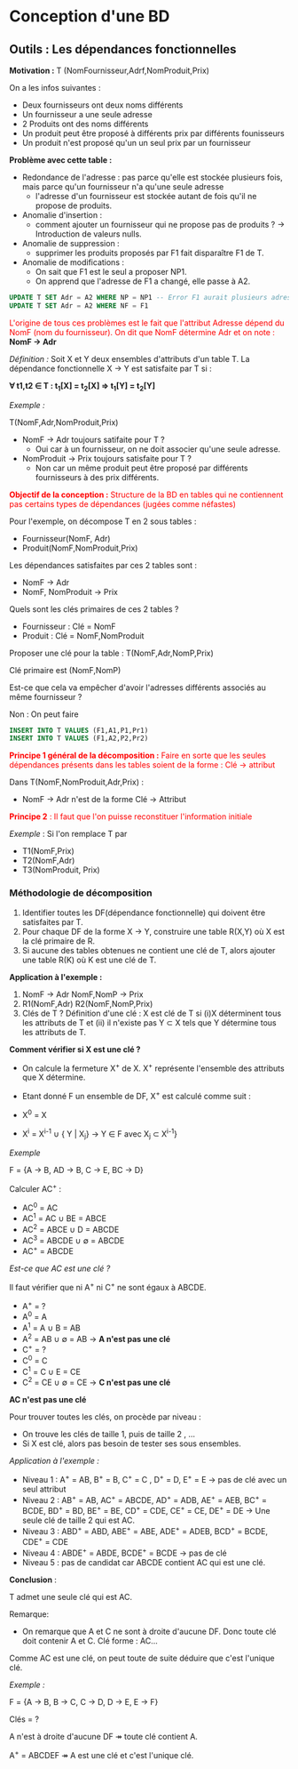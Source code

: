# Conception d'une BD

## Outils : Les dépendances fonctionnelles

**Motivation :**  T (NomFournisseur,Adrf,NomProduit,Prix)

On a les infos suivantes : 
+ Deux fournisseurs ont deux noms différents
+ Un fournisseur a une seule adresse
+ 2 Produits ont des noms différents
+ Un produit peut être proposé à différents prix par différents founisseurs
+ Un produit n'est proposé qu'un un seul prix par un fournisseur

**Problème avec cette table :**
+ Redondance de l'adresse : pas parce qu'elle est stockée plusieurs fois, mais parce qu'un fournisseur n'a qu'une seule adresse
    - l'adresse d'un fournisseur est stockée autant de fois qu'il ne propose de produits.
+ Anomalie d'insertion :
    - comment ajouter un fournisseur qui ne propose pas de produits ? &rarr; Introduction de valeurs nulls. 
+ Anomalie de suppression :
    - supprimer les produits proposés par F1 fait disparaître F1 de T.
+ Anomalie de modifications :
    - On sait que F1 est le seul a proposer NP1.
    - On apprend que l'adresse de F1 a changé, elle passe à A2.
```sql
UPDATE T SET Adr = A2 WHERE NP = NP1 -- Error F1 aurait plusieurs adresse
UPDATE T SET Adr = A2 WHERE NF = F1
```

<span style="color : red;">L'origine de tous ces problèmes est le fait que l'attribut Adresse dépend du NomF (nom du fournisseur). On dit que NomF détermine Adr et on note :</span>
**NomF &rarr; Adr**

*Définition :* Soit X et Y deux ensembles d'attributs d'un table T. La dépendance fonctionnelle X &rarr; Y est satisfaite par T si :

**&forall; t1,t2 &isin; T : t<sub>1</sub>[X] = t<sub>2</sub>[X] => t<sub>1</sub>[Y] = t<sub>2</sub>[Y]**

*Exemple :*

T(NomF,Adr,NomProduit,Prix)
+ NomF &rarr; Adr toujours satifaite pour T ?
    - Oui car à un fournisseur, on ne doit associer qu'une seule adresse.
+ NomProduit &rarr; Prix toujours satisfaite pour T ?
    - Non car un même produit peut être proposé par différents fournisseurs à des prix différents.

<div style="color : red;"><b>Objectif de la conception :</b> Structure de la BD en tables qui ne contiennent pas certains types de dépendances (jugées comme néfastes)</div>

Pour l'exemple, on décompose T en 2 sous tables : 
+ Fournisseur(NomF, Adr)
+ Produit(NomF,NomProduit,Prix)

Les dépendances satisfaites par ces 2 tables sont : 
+ NomF &rarr; Adr 
+ NomF, NomProduit &rarr; Prix

Quels sont les clés primaires de ces 2 tables ?

+ Fournisseur : Clé = NomF
+ Produit : Clé = NomF,NomProduit

Proposer une clé pour la table : T(NomF,Adr,NomP,Prix)

Clé primaire est (NomF,NomP)

Est-ce que cela va empêcher d'avoir l'adresses différents associés au même fournisseur ?

Non : On peut faire 

```sql
INSERT INTO T VALUES (F1,A1,P1,Pr1)
INSERT INTO T VALUES (F1,A2,P2,Pr2)
``` 

<div style="color : red;"><b>Principe 1 général de la décomposition :</b> Faire en sorte que les seules dépendances présents dans les tables soient de la forme : Clé &rarr; attribut</div>

Dans T(NomF,NomProduit,Adr,Prix) : 
+ NomF &rarr; Adr n'est de la forme Clé &rarr; Attribut

<div style="color : red;"><b>Principe 2</b> : Il faut que l'on puisse reconstituer l'information initiale</div>

*Exemple* : Si l'on remplace T par 
+ T1(NomF,Prix)
+ T2(NomF,Adr)
+ T3(NomProduit, Prix)

### Méthodologie de décomposition

1. Identifier toutes les DF(dépendance fonctionnelle) qui doivent être satisfaites par T.
2. Pour chaque DF de la forme X &rarr; Y, construire une table R(X,Y) où X est la clé primaire de R.
3. Si aucune des tables obtenues ne contient une clé de T, alors ajouter une table R(K) où K est une clé de T.

**Application à l'exemple :**

1. NomF &rarr; Adr
    NomF,NomP &rarr; Prix
2. R1(NomF,Adr)
    R2(NomF,NomP,Prix)
3. Clés de T ?
    Définition d'une clé : X est clé de T si (i)X déterminent tous les attributs de T et (ii) il n'existe pas Y &sub; X tels que Y détermine tous les attributs de T.

**Comment vérifier si X est une clé ?**
+ On calcule la fermeture X<sup>+</sup> de X. X<sup>+</sup> représente l'ensemble des attributs que X détermine.
+ Etant donné F un ensemble de DF, X<sup>+</sup> est calculé comme suit :

+ X<sup>0</sup> = X
+ X<sup>i</sup> = X<sup>i-1</sup> &cup; { Y | X<sub>j</sub>} &rarr; Y &isin; F avec  X<sub>j</sub> &sub; X<sup>i-1</sup>}

*Exemple*

F = {A &rarr; B, AD &rarr; B, C &rarr; E, BC &rarr; D}

Calculer AC<sup>+</sup> : 

+ AC<sup>0</sup> = AC
+ AC<sup>1</sup> = AC &cup; BE = ABCE
+ AC<sup>2</sup> = ABCE &cup; D = ABCDE
+ AC<sup>3</sup> = ABCDE &cup; &empty; = ABCDE
+ AC<sup>+</sup> = ABCDE

*Est-ce que AC est une clé ?*

Il faut vérifier que ni A<sup>+</sup> ni C<sup>+</sup> ne sont égaux à ABCDE.

+ A<sup>+</sup> = ?
+ A<sup>0</sup> = A
+ A<sup>1</sup> = A &cup; B = AB
+ A<sup>2</sup> = AB &cup; &empty; = AB &rarr; **A n'est pas une clé**
+ C<sup>+</sup> = ?
+ C<sup>0</sup> = C
+ C<sup>1</sup> = C &cup; E = CE
+ C<sup>2</sup> = CE &cup; &empty; = CE &rarr; **C n'est pas une clé**

**AC n'est pas une clé**

Pour trouver toutes les clés, on procède par niveau : 
+ On trouve les clés de taille 1, puis de taille 2 , ...
+ Si X est clé, alors pas besoin de tester ses sous ensembles.

*Application à l'exemple :*
+ Niveau 1 : A<sup>+</sup> = AB, B<sup>+</sup> = B, C<sup>+</sup> = C , D<sup>+</sup> = D, E<sup>+</sup> = E &rarr; pas de clé avec un seul attribut
+ Niveau 2 : AB<sup>+</sup> = AB, AC<sup>+</sup> = ABCDE, AD<sup>+</sup> = ADB, AE<sup>+</sup> = AEB, BC<sup>+</sup> = BCDE, BD<sup>+</sup> = BD, BE<sup>+</sup> = BE, CD<sup>+</sup> = CDE, CE<sup>+</sup> = CE, DE<sup>+</sup> = DE &rarr; Une seule clé de taille 2 qui est AC.
+ Niveau 3 : ABD<sup>+</sup> = ABD, ABE<sup>+</sup> = ABE, ADE<sup>+</sup> = ADEB, BCD<sup>+</sup> = BCDE, CDE<sup>+</sup> = CDE
+ Niveau 4 : ABDE<sup>+</sup> = ABDE, BCDE<sup>+</sup> = BCDE &rarr; pas de clé 
+ Niveau 5 : pas de candidat car ABCDE contient AC qui est une clé.

**Conclusion** :

T admet une seule clé qui est AC.

Remarque: 
+ On remarque que A et C ne sont à droite d'aucune DF. Donc toute clé doit contenir A et C.
    Clé forme : AC...

Comme AC est une clé, on peut toute de suite déduire que c'est l'unique clé.

*Exemple :*

F = {A &rarr; B, B &rarr; C, C &rarr; D, D &rarr; E, E &rarr; F}

Clés = ?

A n'est à droite d'aucune DF &Rarr; toute clé contient A.

A<sup>+</sup> = ABCDEF &Rarr; A est une clé et c'est l'unique clé.